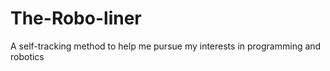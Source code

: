 # The-Robo-liner
A self-tracking method to help me pursue my interests in programming and robotics 
